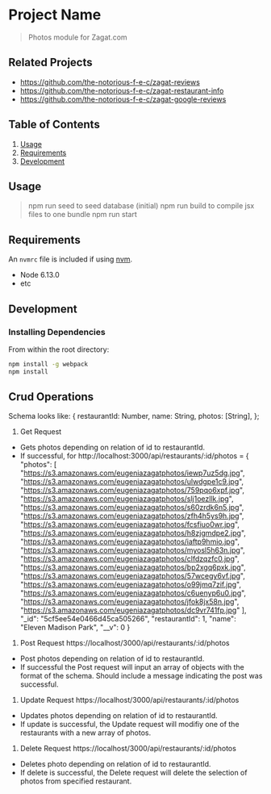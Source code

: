 # Project Name

> Photos module for Zagat.com

## Related Projects

  - https://github.com/the-notorious-f-e-c/zagat-reviews
  - https://github.com/the-notorious-f-e-c/zagat-restaurant-info
  - https://github.com/the-notorious-f-e-c/zagat-google-reviews

## Table of Contents

1. [Usage](#Usage)
1. [Requirements](#requirements)
1. [Development](#development)

## Usage

> npm run seed to seed database (initial)
> npm run build to compile jsx files to one bundle
> npm run start 

## Requirements

An `nvmrc` file is included if using [nvm](https://github.com/creationix/nvm).

- Node 6.13.0
- etc

## Development

### Installing Dependencies

From within the root directory:

```sh
npm install -g webpack
npm install
```

## Crud Operations
Schema looks like:
{ 
  restaurantId: Number,
  name: String,
  photos: [String],
};

1. Get Request
-  Gets photos depending on relation of id to restaurantId.
- If successful, for http://localhost:3000/api/restaurants/:id/photos =
{
    "photos": [
        "https://s3.amazonaws.com/eugeniazagatphotos/iewp7uz5dg.jpg",
        "https://s3.amazonaws.com/eugeniazagatphotos/ulwdgpe1c9.jpg",
        "https://s3.amazonaws.com/eugeniazagatphotos/759pqo6xpf.jpg",
        "https://s3.amazonaws.com/eugeniazagatphotos/slj1oezllk.jpg",
        "https://s3.amazonaws.com/eugeniazagatphotos/s60zrdk6n5.jpg",
        "https://s3.amazonaws.com/eugeniazagatphotos/zfh4h5ys9h.jpg",
        "https://s3.amazonaws.com/eugeniazagatphotos/fcsfiuo0wr.jpg",
        "https://s3.amazonaws.com/eugeniazagatphotos/h8zjgmdpe2.jpg",
        "https://s3.amazonaws.com/eugeniazagatphotos/iaftp9hmio.jpg",
        "https://s3.amazonaws.com/eugeniazagatphotos/myosl5h63n.jpg",
        "https://s3.amazonaws.com/eugeniazagatphotos/clfdzqzfc0.jpg",
        "https://s3.amazonaws.com/eugeniazagatphotos/bp2xgq6pxk.jpg",
        "https://s3.amazonaws.com/eugeniazagatphotos/57wcegy6vf.jpg",
        "https://s3.amazonaws.com/eugeniazagatphotos/o99jmq7zif.jpg",
        "https://s3.amazonaws.com/eugeniazagatphotos/c6uenyp6u0.jpg",
        "https://s3.amazonaws.com/eugeniazagatphotos/jfok8jx58n.jpg",
        "https://s3.amazonaws.com/eugeniazagatphotos/dc9vr741fp.jpg"
    ],
    "_id": "5cf5ee54e0466d45ca505266",
    "restaurantId": 1,
    "name": "Eleven Madison Park",
    "__v": 0
}

1. Post Request
https://localhost/3000/api/restaurants/:id/photos

- Post photos depending on relation of id to restaurantId.
- If successful the Post request will input an array of objects with the format of the schema. Should include a message indicating the post was successful.


1. Update Request
https://localhost/3000/api/restaurants/:id/photos

- Updates photos depending on relation of id to restaurantId.
- If update is successful, the Update request will modifiy one of the restaurants with a new array of photos.

1. Delete Request
https://localhost/3000/api/restaurants/:id/photos

- Deletes photo depending on relation of id to restaurantId. 
- If delete is successful, the Delete request will delete the selection of photos from specified restaurant.